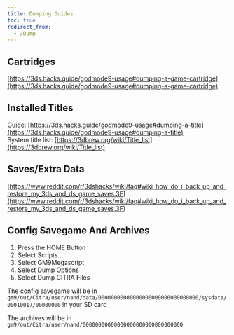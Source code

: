 ```yaml
---
title: Dumping Guides
toc: true
redirect_from:
  - /Dump
---
```


## Cartridges

[https://3ds.hacks.guide/godmode9-usage#dumping-a-game-cartridge](https://3ds.hacks.guide/godmode9-usage#dumping-a-game-cartridge)

## Installed Titles

Guide: [https://3ds.hacks.guide/godmode9-usage#dumping-a-title](https://3ds.hacks.guide/godmode9-usage#dumping-a-title)  
System title list: [https://3dbrew.org/wiki/Title_list](https://3dbrew.org/wiki/Title_list)

## Saves/Extra Data

[https://www.reddit.com/r/3dshacks/wiki/faq#wiki_how_do_i_back_up_and_restore_my_3ds_and_ds_game_saves.3F](https://www.reddit.com/r/3dshacks/wiki/faq#wiki_how_do_i_back_up_and_restore_my_3ds_and_ds_game_saves.3F)

## Config Savegame And Archives

1. Press the HOME Button
2. Select Scripts...
3. Select GM9Megascript
4. Select Dump Options
5. Select Dump CITRA Files

The config savegame will be in `gm9/out/Citra/user/nand/data/00000000000000000000000000000000/sysdata/00010017/00000000` in your SD card

The archives will be in `gm9/out/Citra/user/nand/00000000000000000000000000000000`
